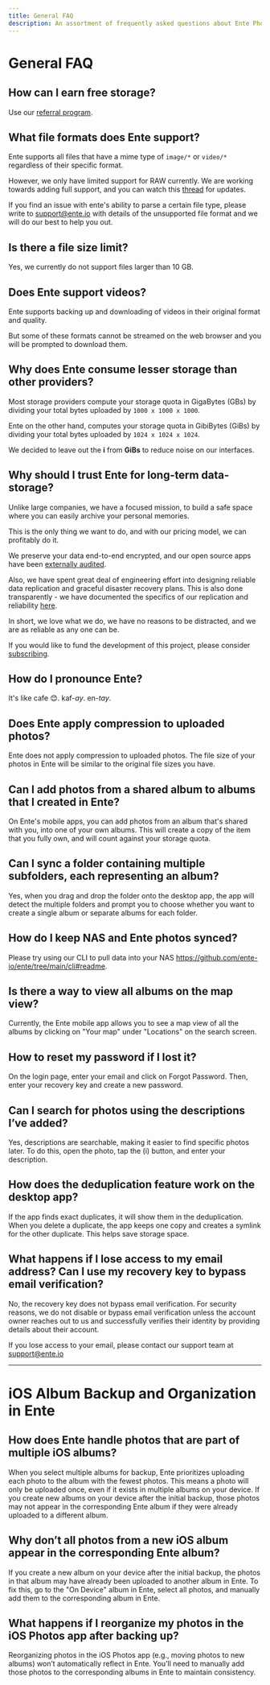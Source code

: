 ```yaml
---
title: General FAQ
description: An assortment of frequently asked questions about Ente Photos
---
```


# General FAQ

## How can I earn free storage?

Use our [referral program](/photos/features/referral-program/).

## What file formats does Ente support?

Ente supports all files that have a mime type of `image/*` or `video/*`
regardless of their specific format.

However, we only have limited support for RAW currently. We are working towards
adding full support, and you can watch this
[thread](https://github.com/ente-io/ente/discussions/625) for updates.

If you find an issue with ente's ability to parse a certain file type, please
write to [support@ente.io](mailto:support@ente.io) with details of the
unsupported file format and we will do our best to help you out.

## Is there a file size limit?

Yes, we currently do not support files larger than 10 GB.

## Does Ente support videos?

Ente supports backing up and downloading of videos in their original format and
quality.

But some of these formats cannot be streamed on the web browser and you will be
prompted to download them.

## Why does Ente consume lesser storage than other providers?

Most storage providers compute your storage quota in GigaBytes (GBs) by dividing
your total bytes uploaded by `1000 x 1000 x 1000`.

Ente on the other hand, computes your storage quota in GibiBytes (GiBs) by
dividing your total bytes uploaded by `1024 x 1024 x 1024`.

We decided to leave out the **i** from **GiBs** to reduce noise on our
interfaces.

## Why should I trust Ente for long-term data-storage?

Unlike large companies, we have a focused mission, to build a safe space where
you can easily archive your personal memories.

This is the only thing we want to do, and with our pricing model, we can
profitably do it.

We preserve your data end-to-end encrypted, and our open source apps have been
[externally audited](https://ente.io/blog/cryptography-audit/).

Also, we have spent great deal of engineering effort into designing reliable
data replication and graceful disaster recovery plans. This is also done
transparently - we have documented the specifics of our replication and
reliability [here](https://ente.io/reliability).

In short, we love what we do, we have no reasons to be distracted, and we are as
reliable as any one can be.

If you would like to fund the development of this project, please consider
[subscribing](https://ente.io/download).

## How do I pronounce Ente?

It's like cafe 😊. kaf-_ay_. en-_tay_.

## Does Ente apply compression to uploaded photos?

Ente does not apply compression to uploaded photos. The file size of your photos
in Ente will be similar to the original file sizes you have.

## Can I add photos from a shared album to albums that I created in Ente?

On Ente's mobile apps, you can add photos from an album that's shared with you,
into one of your own albums. This will create a copy of the item that you fully
own, and will count against your storage quota.

## Can I sync a folder containing multiple subfolders, each representing an album?

Yes, when you drag and drop the folder onto the desktop app, the app will detect
the multiple folders and prompt you to choose whether you want to create a
single album or separate albums for each folder.

## How do I keep NAS and Ente photos synced?

Please try using our CLI to pull data into your NAS
https://github.com/ente-io/ente/tree/main/cli#readme.

## Is there a way to view all albums on the map view?

Currently, the Ente mobile app allows you to see a map view of all the albums by
clicking on "Your map" under "Locations" on the search screen.

## How to reset my password if I lost it?

On the login page, enter your email and click on Forgot Password. Then, enter
your recovery key and create a new password.

## Can I search for photos using the descriptions I’ve added?

Yes, descriptions are searchable, making it easier to find specific photos
later. To do this, open the photo, tap the (i) button, and enter your
description.

## How does the deduplication feature work on the desktop app?

If the app finds exact duplicates, it will show them in the deduplication. When
you delete a duplicate, the app keeps one copy and creates a symlink for the
other duplicate. This helps save storage space.

## What happens if I lose access to my email address? Can I use my recovery key to bypass email verification?

No, the recovery key does not bypass email verification. For security reasons,
we do not disable or bypass email verification unless the account owner reaches
out to us and successfully verifies their identity by providing details about
their account.

If you lose access to your email, please contact our support team at
support@ente.io

---

# iOS Album Backup and Organization in Ente

## How does Ente handle photos that are part of multiple iOS albums?

When you select multiple albums for backup, Ente prioritizes uploading each
photo to the album with the fewest photos. This means a photo will only be
uploaded once, even if it exists in multiple albums on your device. If you
create new albums on your device after the initial backup, those photos may not
appear in the corresponding Ente album if they were already uploaded to a
different album.

## Why don’t all photos from a new iOS album appear in the corresponding Ente album?

If you create a new album on your device after the initial backup, the photos in
that album may have already been uploaded to another album in Ente. To fix this,
go to the "On Device" album in Ente, select all photos, and manually add them to
the corresponding album in Ente.

## What happens if I reorganize my photos in the iOS Photos app after backing up?

Reorganizing photos in the iOS Photos app (e.g., moving photos to new albums)
won’t automatically reflect in Ente. You’ll need to manually add those photos to
the corresponding albums in Ente to maintain consistency.
